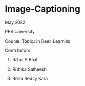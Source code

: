 # Image-Captioning

May 2022

PES University

Course: Topics in Deep Learning

Contributors:

1. Rahul S Bhat

2. Rishika Satheesh

3. Ritika Reddy Kara
